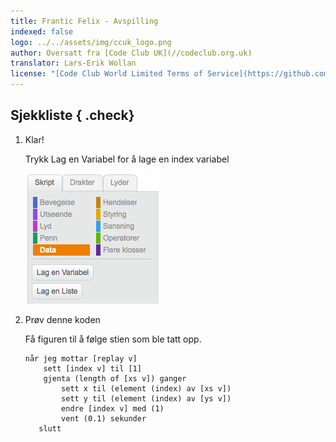 ```yaml
---
title: Frantic Felix - Avspilling
indexed: false
logo: ../../assets/img/ccuk_logo.png
author: Oversatt fra [Code Club UK](//codeclub.org.uk)
translator: Lars-Erik Wollan
license: "[Code Club World Limited Terms of Service](https://github.com/CodeClub/scratch-curriculum/blob/master/LICENSE.md)"
---
```


## Sjekkliste { .check}

1.  Klar!
    
    Trykk Lag en Variabel for å lage en index variabel
    
    ![](variabel.png)


2.  Prøv denne koden
    
    Få figuren til å følge stien som ble tatt opp.

    ```scratch 
    når jeg mottar [replay v]
        sett [index v] til [1]
        gjenta (length of [xs v]) ganger
            sett x til (element (index) av [xs v])
            sett y til (element (index) av [ys v])
            endre [index v] med (1)
            vent (0.1) sekunder
       slutt
    
    ```
